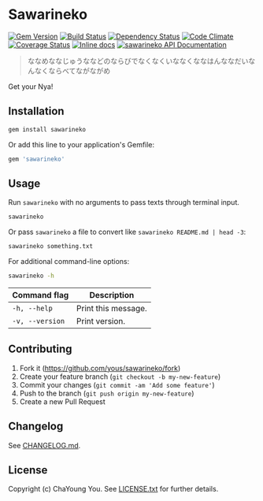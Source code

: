 # Sawarineko

[![Gem Version](https://badge.fury.io/rb/sawarineko.svg)](http://badge.fury.io/rb/sawarineko)
[![Build Status](https://travis-ci.org/yous/sawarineko.svg?branch=master)](https://travis-ci.org/yous/sawarineko)
[![Dependency Status](https://gemnasium.com/yous/sawarineko.svg)](https://gemnasium.com/yous/sawarineko)
[![Code Climate](https://codeclimate.com/github/yous/sawarineko/badges/gpa.svg)](https://codeclimate.com/github/yous/sawarineko)
[![Coverage Status](https://coveralls.io/repos/yous/sawarineko/badge.png)](https://coveralls.io/r/yous/sawarineko)
[![Inline docs](http://inch-ci.org/github/yous/sawarineko.svg?branch=master)](http://inch-ci.org/github/yous/sawarineko)
[![sawarineko API Documentation](https://www.omniref.com/ruby/gems/sawarineko.png)](https://www.omniref.com/ruby/gems/sawarineko)

> ななめななじゅうななどのならびでなくなくいななくななはんななだいなんなくならべてながながめ

Get your Nya!

## Installation

``` sh
gem install sawarineko
```

Or add this line to your application's Gemfile:

``` ruby
gem 'sawarineko'
```

## Usage

Run `sawarineko` with no arguments to pass texts through terminal input.

``` sh
sawarineko
```

Or pass `sawarineko` a file to convert like `sawarineko README.md | head -3`:

``` sh
sawarineko something.txt
```

For additional command-line options:

``` sh
sawarineko -h
```

Command flag    | Description
----------------|--------------------
`-h, --help`    | Print this message.
`-v, --version` | Print version.

## Contributing

1. Fork it (https://github.com/yous/sawarineko/fork)
2. Create your feature branch (`git checkout -b my-new-feature`)
3. Commit your changes (`git commit -am 'Add some feature'`)
4. Push to the branch (`git push origin my-new-feature`)
5. Create a new Pull Request

## Changelog

See [CHANGELOG.md](CHANGELOG.md).

## License

Copyright (c) ChaYoung You. See [LICENSE.txt](LICENSE.txt) for further details.
